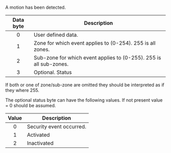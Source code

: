 A motion has been detected. 

 | Data byte | Description | 
 | :---------: | ----------- | 
 | 0 | User defined data. | 
 | 1 | Zone for which event applies to (0-254). 255 is all zones. | 
 | 2 | Sub-zone for which event applies to (0-255). 255 is all sub-zones. | 
 | 3 | Optional. Status | 

If both or one of zone/sub-zone are omitted they should be interpreted as if they where 255. 

The optional status byte can have the following values. If not present value = 0 should be assumed.

| Value | Description | 
 | :---------: | ----------- | 
 | 0 | Security event occurred. | 
 | 1 | Activated |
 | 2 | Inactivated |
